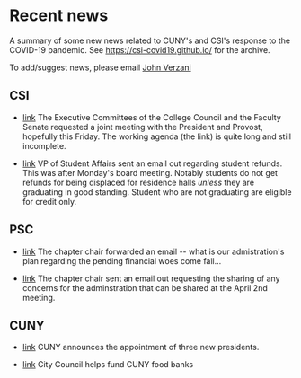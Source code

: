 # Recent news

A summary of some new news related to CUNY's and CSI's response to the COVID-19 pandemic. See https://csi-covid19.github.io/ for the archive.

To add/suggest news, please email [John Verzani](mailto:jverzani@gmail.com)


## CSI

* [link](/CCFS/3-30-possible-agenda-items.pdf) The Executive Committees of the College Council and the Faculty Senate requested a joint meeting with the President and Provost, hopefully this Friday. The working agenda (the link) is quite long and still incomplete.

* [link](/) VP of Student Affairs sent an email out regarding student refunds. This was after Monday's board meeting. Notably students do not get refunds for being displaced for residence halls *unless* they are graduating in good standing. Student who are not graduating are eligible for credit only.



## PSC

* [link](/PSC/3-31-chapter-chair-whats-our-plan) The chapter chair forwarded an email -- what is our admistration's plan regarding the pending financial woes come fall...

* [link](/PSC/3-31-chapter-chair) The chapter chair sent an email out requesting the sharing of any concerns for the adminstration that can be shared at the April 2nd meeting.

## CUNY

* [link](https://www.nydailynews.com/new-york/education/ny-cuny-new-college-presidents-20200330-gkddlnvv4rcupktyyiytzi3oo4-story.html) CUNY announces the appointment of three new presidents.

* [link](https://www.nydailynews.com/coronavirus/ny-coronavirus-cuny-food-pantries-new-york-city-council-20200330-nwkke2kxfzdbvc4vdjjecaluvy-story.html) City Council helps fund CUNY food banks

